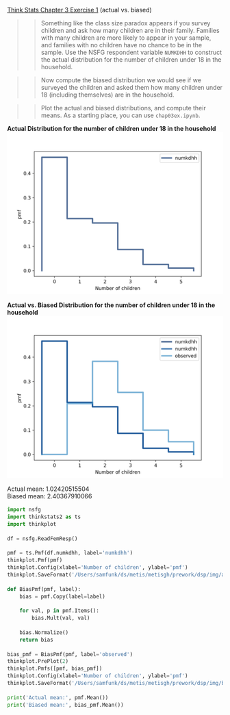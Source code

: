 [Think Stats Chapter 3 Exercise 1](http://greenteapress.com/thinkstats2/html/thinkstats2004.html#toc31) (actual vs. biased)

>> Something like the class size paradox appears if you survey children and ask how many children are in their family. Families with many children are more likely to appear in your sample, and families with no children have no chance to be in the sample.
>> Use the NSFG respondent variable `NUMKDHH` to construct the actual distribution for the number of children under 18 in the household.

>> Now compute the biased distribution we would see if we surveyed the children and asked them how many children under 18 (including themselves) are in the household.

>> Plot the actual and biased distributions, and compute their means. As a starting place, you can use `chap03ex.ipynb`.  
  
**Actual Distribution for the number of children under 18 in the household**  
![Actual](https://github.com/funkman95/dsp/blob/master/img/actual.png?raw=true)  
  
  
**Actual vs. Biased Distribution for the number of children under 18 in the household**  
![Actual vs Biased](https://github.com/funkman95/dsp/blob/master/img/biased.png?raw=true)  

Actual mean: 1.02420515504  
Biased mean: 2.40367910066

```Python
import nsfg
import thinkstats2 as ts
import thinkplot

df = nsfg.ReadFemResp()

pmf = ts.Pmf(df.numkdhh, label='numkdhh')
thinkplot.Pmf(pmf)
thinkplot.Config(xlabel='Number of children', ylabel='pmf')
thinkplot.SaveFormat('/Users/samfunk/ds/metis/metisgh/prework/dsp/img/actual', fmt='png')

def BiasPmf(pmf, label):
    bias = pmf.Copy(label=label)

    for val, p in pmf.Items():
        bias.Mult(val, val)

    bias.Normalize()
    return bias

bias_pmf = BiasPmf(pmf, label='observed')
thinkplot.PrePlot(2)
thinkplot.Pmfs([pmf, bias_pmf])
thinkplot.Config(xlabel='Number of children', ylabel='pmf')
thinkplot.SaveFormat('/Users/samfunk/ds/metis/metisgh/prework/dsp/img/biased', fmt='png')

print('Actual mean:', pmf.Mean())
print('Biased mean:', bias_pmf.Mean())
```
